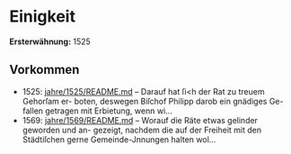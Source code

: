 # Einigkeit

**Ersterwähnung:** 1525

## Vorkommen
- 1525: [jahre/1525/README.md](../jahre/1525/README.md) – Darauf hat ſi<h der Rat zu treuem Gehorſam er-
boten, deswegen Biſchof Philipp darob ein gnädiges Ge-
fallen getragen mit Erbietung, wenn wi...
- 1569: [jahre/1569/README.md](../jahre/1569/README.md) – Worauf die Räte etwas gelinder geworden und an-
gezeigt, nachdem die auf der Freiheit mit den Städtiſchen
gerne Gemeinde-Jnnungen halten wol...
